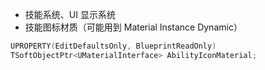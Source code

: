 
- 技能系统、UI 显示系统
- 技能图标材质（可能用到 Material Instance Dynamic）

```cpp
UPROPERTY(EditDefaultsOnly, BlueprintReadOnly)  
TSoftObjectPtr<UMaterialInterface> AbilityIconMaterial;
```